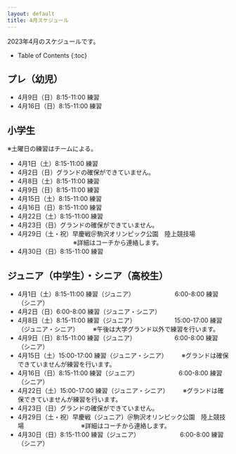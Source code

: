 ```yaml
---
layout: default
title: 4月スケジュール
---
```


2023年4月のスケジュールです。

* Table of Contents
{:toc}


プレ（幼児）
------------------

* 4月9日（日）8:15-11:00 練習
* 4月16日（日）8:15-11:00 練習


小学生
-----------
※土曜日の練習はチームによる。
* 4月1日（土）8:15-11:00 練習
* 4月2日（日）グランドの確保ができていません。
* 4月8日（土）8:15-11:00 練習
* 4月9日（日）8:15-11:00 練習
* 4月15日（土）8:15-11:00 練習
* 4月16日（日）8:15-11:00 練習
* 4月22日（土）8:15-11:00 練習
* 4月23日（日）グランドの確保ができていません。
* 4月29日（土・祝）早慶戦＠駒沢オリンピック公園　陸上競技場
　　　　　　　　　※詳細はコーチから連絡します。
* 4月30日（日）8:15-11:00 練習


ジュニア（中学生）・シニア（高校生）
-----------------------------------------
* 4月1日（土）8:15-11:00 練習（ジュニア）
　　　　　　 6:00-8:00 練習（シニア）
* 4月2日（日）6:00-8:00 練習（ジュニア・シニア）
* 4月8日（土）8:15-11:00 練習（ジュニア）
　　　　　　15:00-17:00 練習（ジュニア・シニア）
　　※午後は大学グランド以外で練習を行います。
* 4月9日（日）8:15-11:00 練習（ジュニア）
　　　　　　6:00-8:00 練習（シニア）
* 4月15日（土）15:00-17:00 練習（ジュニア・シニア） 　　※グランドは確保できていませんが練習を行います。
* 4月16日（日）8:15-11:00 練習（ジュニア）
　　　　　　 6:00-8:00 練習（シニア）
* 4月22日（土）15:00-17:00 練習（ジュニア・シニア） 　　※グランドは確保できていませんが練習を行います。
* 4月23日（日）グランドの確保ができていません。
* 4月29日（土・祝）早慶戦（ジュニア）＠駒沢オリンピック公園　陸上競技場
　　　　　　　　　※詳細はコーチから連絡します。
* 4月30日（日）8:15-11:00 練習（ジュニア）
　　　　　　 6:00-8:00 練習（シニア）
